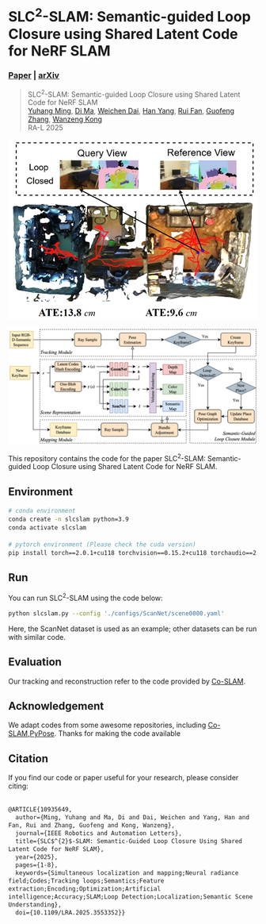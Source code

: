 # SLC<sup>2</sup>-SLAM: Semantic-guided Loop Closure using Shared Latent Code for NeRF SLAM


### [Paper](https://ieeexplore.ieee.org/document/10935649) | [arXiv](https://arxiv.org/abs/2501.08880)

> SLC<sup>2</sup>-SLAM: Semantic-guided Loop Closure using Shared Latent Code for NeRF SLAM <br />
> [Yuhang Ming](https://yuhangming.github.io/), [Di Ma](https://github.com/mmddi), [Weichen Dai](), [Han Yang](), [Rui Fan](https://www.ruirangerfan.com/), [Guofeng Zhang](http://www.cad.zju.edu.cn/home/gfzhang/), [Wanzeng Kong](https://faculty.hdu.edu.cn/zzb/kwz/main.htm)<br />
> RA-L 2025




<p align="center">
    <img src="https://github.com/mmddi/SLC2SLAM/blob/main/TEASER/0054.png" width="800">
</p>

<p align="center">
    <img src="https://github.com/mmddi/SLC2SLAM/blob/main/TEASER/sys-overview.png" width="800">
</p>


<p>This repository contains the code for the paper SLC<sup>2</sup>-SLAM: Semantic-guided Loop Closure using Shared Latent Code for NeRF SLAM.</p>

## Environment
```bash
# conda environment
conda create -n slcslam python=3.9
conda activate slcslam

# pytorch environment (Please check the cuda version)
pip install torch==2.0.1+cu118 torchvision==0.15.2+cu118 torchaudio==2.0.2 

```

## Run

You can run  SLC<sup>2</sup>-SLAM using the code below:
```bash
python slcslam.py --config './configs/ScanNet/scene0000.yaml'
```
Here, the ScanNet dataset is used as an example; other datasets can be run with similar code.

## Evaluation
Our tracking and reconstruction refer to the code provided by [Co-SLAM](https://github.com/JingwenWang95/neural_slam_eval).

## Acknowledgement
We adapt codes from some awesome repositories, including [Co-SLAM](https://github.com/JingwenWang95/neural_slam_eval),[PyPose](https://github.com/pypose/pypose). Thanks for making the code available

## Citation

If you find our code or paper useful for your research, please consider citing:

```

@ARTICLE{10935649,
  author={Ming, Yuhang and Ma, Di and Dai, Weichen and Yang, Han and Fan, Rui and Zhang, Guofeng and Kong, Wanzeng},
  journal={IEEE Robotics and Automation Letters}, 
  title={SLC$^{2}$-SLAM: Semantic-Guided Loop Closure Using Shared Latent Code for NeRF SLAM}, 
  year={2025},
  pages={1-8},
  keywords={Simultaneous localization and mapping;Neural radiance field;Codes;Tracking loops;Semantics;Feature extraction;Encoding;Optimization;Artificial intelligence;Accuracy;SLAM;Loop Detection;Localization;Semantic Scene Understanding},
  doi={10.1109/LRA.2025.3553352}}
```

